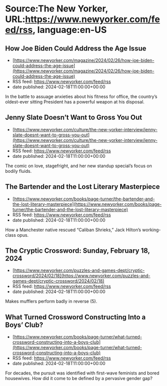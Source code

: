 # Source:The New Yorker, URL:https://www.newyorker.com/feed/rss, language:en-US

## How Joe Biden Could Address the Age Issue
 - [https://www.newyorker.com/magazine/2024/02/26/how-joe-biden-could-address-the-age-issue](https://www.newyorker.com/magazine/2024/02/26/how-joe-biden-could-address-the-age-issue)
 - RSS feed: https://www.newyorker.com/feed/rss
 - date published: 2024-02-18T11:00:00+00:00

In the battle to assuage anxieties about his fitness for office, the country’s oldest-ever sitting President has a powerful weapon at his disposal.

## Jenny Slate Doesn’t Want to Gross You Out
 - [https://www.newyorker.com/culture/the-new-yorker-interview/jenny-slate-doesnt-want-to-gross-you-out](https://www.newyorker.com/culture/the-new-yorker-interview/jenny-slate-doesnt-want-to-gross-you-out)
 - RSS feed: https://www.newyorker.com/feed/rss
 - date published: 2024-02-18T11:00:00+00:00

The comic on love, stagefright, and her new standup special’s focus on bodily fluids.

## The Bartender and the Lost Literary Masterpiece
 - [https://www.newyorker.com/books/page-turner/the-bartender-and-the-lost-literary-masterpiece](https://www.newyorker.com/books/page-turner/the-bartender-and-the-lost-literary-masterpiece)
 - RSS feed: https://www.newyorker.com/feed/rss
 - date published: 2024-02-18T11:00:00+00:00

How a Manchester native rescued “Caliban Shrieks,” Jack Hilton’s working-class opus.

## The Cryptic Crossword: Sunday, February 18, 2024
 - [https://www.newyorker.com/puzzles-and-games-dept/cryptic-crossword/2024/02/18](https://www.newyorker.com/puzzles-and-games-dept/cryptic-crossword/2024/02/18)
 - RSS feed: https://www.newyorker.com/feed/rss
 - date published: 2024-02-18T11:00:00+00:00

Makes mufflers perform badly in reverse (5).

## What Turned Crossword Constructing Into a Boys’ Club?
 - [https://www.newyorker.com/books/page-turner/what-turned-crossword-constructing-into-a-boys-club](https://www.newyorker.com/books/page-turner/what-turned-crossword-constructing-into-a-boys-club)
 - RSS feed: https://www.newyorker.com/feed/rss
 - date published: 2024-02-18T11:00:00+00:00

For decades, the pursuit was identified with first-wave feminists and bored housewives. How did it come to be defined by a pervasive gender gap?

